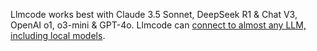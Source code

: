 Llmcode works best with Claude 3.5 Sonnet, DeepSeek R1 & Chat V3, OpenAI o1, o3-mini & GPT-4o. Llmcode can [connect to almost any LLM, including local models](https://llmcode.khulnasoft.com/docs/llms.html).
